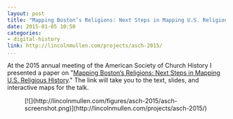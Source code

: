 ```yaml
---
layout: post
title: "Mapping Boston’s Religions: Next Steps in Mapping U.S. Religious History"
date: 2015-01-05 10:50
categories: 
- digital-history
link: http://lincolnmullen.com/projects/asch-2015/
...
```


At the 2015 annual meeting of the American Society of Church History I 
presented a paper on "[Mapping Boston’s Religions: 
Next Steps in Mapping U.S. Religious History](http://lincolnmullen.com/projects/asch-2015/)." The link will take you to the text, slides, and interactive maps for the talk.

<figure>
[![](http://lincolnmullen.com/figures/asch-2015/asch-screenshot.png)](http://lincolnmullen.com/projects/asch-2015/)
</figure>
